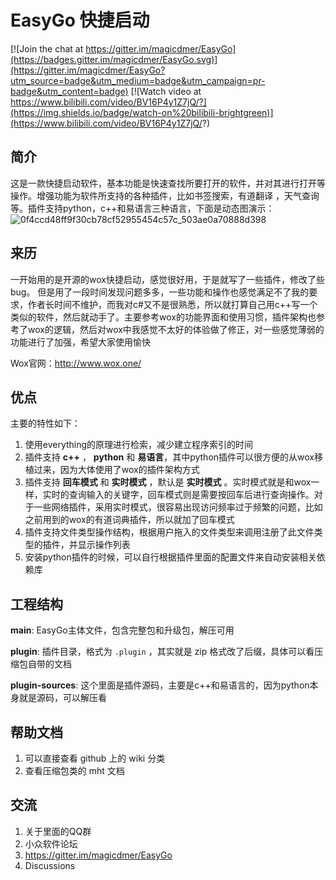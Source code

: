 # EasyGo 快捷启动

[![Join the chat at https://gitter.im/magicdmer/EasyGo](https://badges.gitter.im/magicdmer/EasyGo.svg)](https://gitter.im/magicdmer/EasyGo?utm_source=badge&utm_medium=badge&utm_campaign=pr-badge&utm_content=badge)
[![Watch video at https://www.bilibili.com/video/BV16P4y1Z7jQ/?](https://img.shields.io/badge/watch-on%20bilibili-brightgreen)](https://www.bilibili.com/video/BV16P4y1Z7jQ/?)

## 简介
这是一款快捷启动软件，基本功能是快速查找所要打开的软件，并对其进行打开等操作。增强功能为软件所支持的各种插件，比如书签搜索，有道翻译 ，天气查询 等。插件支持python，c++和易语言三种语言，下面是动态图演示：
![0f4ccd48ff9f30cb78cf52955454c57c_503ae0a70888d398](https://user-images.githubusercontent.com/5556368/183931138-45027153-f389-4069-9ec0-e997925c5a18.gif)



## 来历

一开始用的是开源的wox快捷启动，感觉很好用，于是就写了一些插件，修改了些bug。 但是用了一段时间发现问题多多，一些功能和操作也感觉满足不了我的要求，作者长时间不维护，而我对c#又不是很熟悉，所以就打算自己用c++写一个类似的软件，然后就动手了。主要参考wox的功能界面和使用习惯，插件架构也参考了wox的逻辑，然后对wox中我感觉不太好的体验做了修正，对一些感觉薄弱的功能进行了加强，希望大家使用愉快

Wox官网：http://www.wox.one/



## 优点

主要的特性如下：

1. 使用everything的原理进行检索，减少建立程序索引的时间
2. 插件支持 **c++** ， **python** 和 **易语言**，其中python插件可以很方便的从wox移植过来，因为大体使用了wox的插件架构方式
3. 插件支持 **回车模式** 和 **实时模式** ，默认是 **实时模式** 。实时模式就是和wox一样，实时的查询输入的关键字，回车模式则是需要按回车后进行查询操作。对于一些网络插件，采用实时模式，很容易出现访问频率过于频繁的问题，比如之前用到的wox的有道词典插件，所以就加了回车模式
4. 插件支持文件类型操作结构，根据用户拖入的文件类型来调用注册了此文件类型的插件，并显示操作列表
5. 安装python插件的时候，可以自行根据插件里面的配置文件来自动安装相关依赖库



## 工程结构

**main**:  EasyGo主体文件，包含完整包和升级包，解压可用

**plugin**:  插件目录，格式为 `.plugin`  ，其实就是 zip 格式改了后缀，具体可以看压缩包自带的文档

**plugin-sources**:  这个里面是插件源码，主要是c++和易语言的，因为python本身就是源码，可以解压看


## 帮助文档
1. 可以直接查看 github 上的 wiki 分类
2. 查看压缩包类的 mht 文档

## 交流
1. 关于里面的QQ群
2. 小众软件论坛
3. https://gitter.im/magicdmer/EasyGo
4. Discussions
